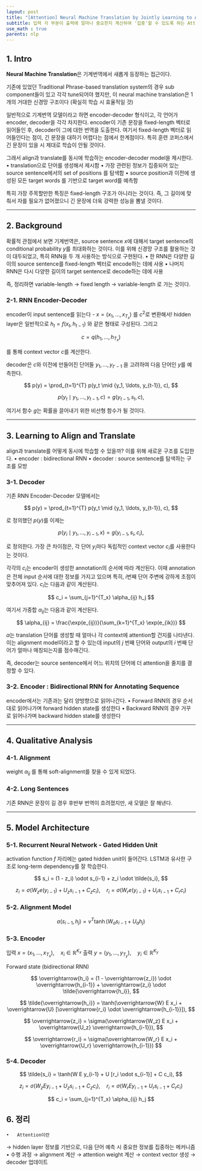 ```yaml
---
layout: post
title: "[Attention] Neural Machine Translation by Jointly Learning to Align and Translate (2015)"
subtitle: 입력 각 부분이 출력에 얼마나 중요한지 계산하여 '집중'할 수 있도록 하는 Attention
use_math : true
parents: nlp
---
```


## 1. Intro

**Neural Machine Translation**은 기계번역에서 새롭게 등장하는 접근이다.

기존에 있었던 Traditional Phrase-based translation system의 경우 sub component들이 있고 각각 tune되어야 했지만, 이 neural machine translation은 1개의 거대한 신경망 구조이다 (확실히 학습 시 효율적일 것)

일반적으로 기계번역 모델이라고 하면 encoder-decoder 형식이고, 각 언어가 encoder, decoder을 각각 차지한다. encoder이 기존 문장을 fixed-length 벡터로 읽어들인 후, decoder이 그에 대한 번역을 도출한다. 여기서 fixed-length 벡터로 읽어들인다는 점이, 긴 문장을 대하기 어렵다는 점에서 한계점이다. 특히 훈련 코퍼스에서 긴 문장이 있을 시 제대로 학습이 안될 것이다.

그래서 align과 translate를 동시에 학습하는 encoder-decoder model을 제시한다.
	•	translation으로 단어를 생성해서 제시함
	•	가장 관련된 정보가 집중되어 있는 source sentence에서의 set of positions 를 탐색함
	•	source position과 이전에 생성된 모든 target words 를 기반으로 target word를 예측함

특히 가장 주목할만한 특징은 fixed-length 구조가 아니라는 것이다. 즉, 그 길이에 맞춰서 자를 필요가 없어졌으니 긴 문장에 더욱 강력한 성능을 뽐낼 것이다.

---

## 2. Background

확률적 관점에서 보면 기계번역은, source sentence $x$에 대해서 target sentence의 conditional probability $y$를 최대화하는 것이다. 이를 위해 신경망 구조를 활용하는 것이 대두되었고, 특히 RNN을 두 개 사용하는 방식으로 구현된다.
	•	한 RNN은 다양한 길이의 source sentence를 fixed-length 벡터로 encode하는 데에 사용
	•	나머지 RNN은 다시 다양한 길이의 target sentence로 decode하는 데에 사용

즉, 정리하면 variable-length → fixed length → variable-length 로 가는 것이다.

### 2-1. RNN Encoder-Decoder

encoder이 input sentence를 읽는다 - $x = (x_1, \ldots, x_{T_x})$ 를 $c^2$로 변환해서! hidden layer은 일반적으로 $h_t = f(x_t, h_{t-1})$ 와 같은 형태로 구성된다. 그리고

$$
c = q({h_1, \ldots, h_{T_x}})
$$

를 통해 context vector $c$를 계산한다.

decoder은 $c$와 이전에 만들어진 단어들 ${y_1, \ldots, y_{t’-1}}$ 을 고려하여 다음 단어인 $y$를 예측한다.

$$
p(y) = \prod_{t=1}^{T} p(y_t \mid {y_1, \ldots, y_{t-1}}, c),
$$

$$
p(y_t \mid {y_1, \ldots, y_{t-1}}, c) = g(y_{t-1}, s_t, c),
$$

여기서 함수 $g$는 확률을 끌어내기 위한 비선형 함수가 될 것이다.

---

## 3. Learning to Align and Translate

align과 translate를 어떻게 동시에 학습할 수 있을까? 이를 위해 새로운 구조를 도입한다.
	•	encoder : bidirectional RNN
	•	decoder : source sentence를 탐색하는 구조를 모방


### 3-1. Decoder

기존 RNN Encoder-Decoder 모델에서는

$$
p(y) = \prod_{t=1}^{T} p(y_t \mid {y_1, \ldots, y_{t-1}}, c),
$$

로 정의했던 $p(y)$를 이제는

$$
p(y_i \mid y_1, \ldots, y_{i-1}, x) = g(y_{i-1}, s_i, c_i),
$$

로 정의한다. 가장 큰 차이점은, 각 단어 $y_i$마다 독립적인 context vector $c_i$를 사용한다는 것이다.

각각의 $c_i$는 encoder이 생성한 annotation의 순서에 따라 계산된다. 이때 annotation은 전체 input 순서에 대한 정보를 가지고 있으며 특히, $i$번째 단어 주변에 강하게 초점이 맞추어져 있다. $c_i$는 다음과 같이 계산된다.

$$
c_i = \sum_{j=1}^{T_x} \alpha_{ij} h_j
$$

여기서 가중합 $\alpha_{ij}$는 다음과 같이 계산된다.

$$
\alpha_{ij} = \frac{\exp(e_{ij})}{\sum_{k=1}^{T_x} \exp(e_{ik})}
$$

$\alpha$는 translation 단어를 생성할 때 얼마나 각 context에 attention할 건지를 나타낸다. 이는 alignment model이라고 할 수 있는데 input의 $j$ 번째 단어와 output의 $i$ 번째 단어가 얼마나 매칭되는지를 점수매긴다.

즉, decoder는 source sentence에서 어느 위치의 단어에 더 attention을 줄지를 결정할 수 있다.


### 3-2. Encoder : Bidirectional RNN for Annotating Sequence

encoder에서는 기존과는 달리 양방향으로 읽어나간다.
	•	Forward RNN의 경우 순서대로 읽어나가며 forward hidden state를 생성한다
	•	Backward RNN의 경우 거꾸로 읽어나가며 backward hidden state를 생성한다

---

## 4. Qualitative Analysis

### 4-1. Alignment

weight $\alpha_{ij}$ 를 통해 soft-alignment를 찾을 수 있게 되었다.


### 4-2. Long Sentences

기존 RNN은 문장이 길 경우 후반부 번역이 흐려졌지만, 새 모델은 잘 해낸다.

---

## 5. Model Architecture

### 5-1. Recurrent Neural Network - Gated Hidden Unit

activation function $f$ 자리에는 gated hidden unit이 들어간다. LSTM과 유사한 구조로 long-term dependency를 잘 학습한다.

$$
s_i = (1 - z_i) \odot s_{i-1} + z_i \odot \tilde{s_i},
$$

$$
z_i = \sigma(W_z e(y_{i-1}) + U_z s_{i-1} + C_z c_i), \quad
r_i = \sigma(W_r e(y_{i-1}) + U_r s_{i-1} + C_r c_i)
$$


### 5-2. Alignment Model

$$
a(s_{i-1}, h_j) = v^T \tanh(W_a s_{i-1} + U_a h_j)
$$


### 5-3. Encoder

입력 $x = (x_1, \ldots, x_{T_x}), \quad x_i \in \mathbb{R}^{K_x}$
출력 $y = (y_1, \ldots, y_{T_y}), \quad y_i \in \mathbb{R}^{K_y}$

Forward state (bidirectional RNN)

$$
\overrightarrow{h_i} = (1 - \overrightarrow{z_i}) \odot \overrightarrow{h_{i-1}} + \overrightarrow{z_i} \odot \tilde{\overrightarrow{h_i}},
$$

$$
\tilde{\overrightarrow{h_i}} = \tanh(\overrightarrow{W} E x_i + \overrightarrow{U} [\overrightarrow{r_i} \odot \overrightarrow{h_{i-1}}]),
$$

$$
\overrightarrow{z_i} = \sigma(\overrightarrow{W_z} E x_i + \overrightarrow{U_z} \overrightarrow{h_{i-1}}),
$$

$$
\overrightarrow{r_i} = \sigma(\overrightarrow{W_r} E x_i + \overrightarrow{U_r} \overrightarrow{h_{i-1}})
$$

### 5-4. Decoder

$$
\tilde{s_i} = \tanh(W E y_{i-1} + U [r_i \odot s_{i-1}] + C c_i),
$$

$$
z_i = \sigma(W_z E y_{i-1} + U_z s_{i-1} + C_z c_i),
\quad
r_i = \sigma(W_r E y_{i-1} + U_r s_{i-1} + C_r c_i)
$$

$$
c_i = \sum_{j=1}^{T_x} \alpha_{ij} h_j
$$


## 6. 정리

<div class="callout">

	•	Attention이란
→ hidden layer 정보를 기반으로, 다음 단어 예측 시 중요한 정보를 집중하는 메커니즘
	•	수행 과정
→ alignment 계산 → attention weight 계산 → context vector 생성 → decoder 업데이트

</div>